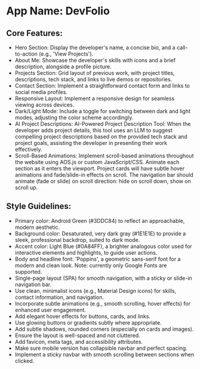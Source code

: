 # **App Name**: DevFolio

## Core Features:

- Hero Section: Display the developer's name, a concise bio, and a call-to-action (e.g., 'View Projects').
- About Me: Showcase the developer's skills with icons and a brief description, alongside a profile picture.
- Projects Section: Grid layout of previous work, with project titles, descriptions, tech stack, and links to live demos or repositories.
- Contact Section: Implement a straightforward contact form and links to social media profiles.
- Responsive Layout: Implement a responsive design for seamless viewing across devices.
- Dark/Light Mode: Include a toggle for switching between dark and light modes, adjusting the color scheme accordingly.
- AI Project Descriptions: AI-Powered Project Description Tool: When the developer adds project details, this tool uses an LLM to suggest compelling project descriptions based on the provided tech stack and project goals, assisting the developer in presenting their work effectively.
- Scroll-Based Animations: Implement scroll-based animations throughout the website using AOS.js or custom JavaScript/CSS. Animate each section as it enters the viewport. Project cards will have subtle hover animations and fade/slide-in effects on scroll. The navigation bar should animate (fade or slide) on scroll direction: hide on scroll down, show on scroll up.

## Style Guidelines:

- Primary color: Android Green (#3DDC84) to reflect an approachable, modern aesthetic.
- Background color: Desaturated, very dark gray (#1E1E1E) to provide a sleek, professional backdrop, suited to dark mode.
- Accent color: Light Blue (#0A84FF), a brighter analogous color used for interactive elements and highlights, to guide user actions.
- Body and headline font: 'Poppins', a geometric sans-serif font for a modern and clean look. Note: currently only Google Fonts are supported.
- Single-page layout (SPA) for smooth navigation, with a sticky or slide-in navigation bar.
- Use clean, minimalist icons (e.g., Material Design icons) for skills, contact information, and navigation.
- Incorporate subtle animations (e.g., smooth scrolling, hover effects) for enhanced user engagement.
- Add elegant hover effects for buttons, cards, and links.
- Use glowing buttons or gradients subtly where appropriate.
- Add subtle shadows, rounded corners (especially on cards and images).
- Ensure the layout is well-spaced and not cluttered.
- Add favicon, meta tags, and accessibility attributes.
- Make sure mobile version has collapsible navbar and perfect spacing.
- Implement a sticky navbar with smooth scrolling between sections when clicked.